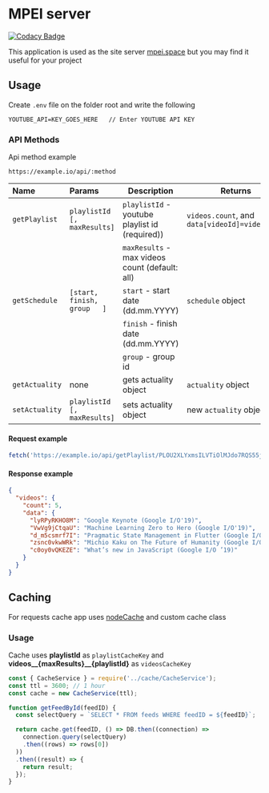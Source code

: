 # MPEI server

[![Codacy Badge](https://api.codacy.com/project/badge/Grade/2517bf00c0ba4f7f9b848464b44f9d42)](https://app.codacy.com/gh/Alaladdin/mpei-server?utm_source=github.com&utm_medium=referral&utm_content=Alaladdin/mpei-server&utm_campaign=Badge_Grade_Settings)

This application is used as the site server [mpei.space](https://mpei.space) but you may find it useful for your project

## Usage

Create `.env` file on the folder root and write the following

``` dotenv
YOUTUBE_API=KEY_GOES_HERE   // Enter YOUTUBE API KEY
```

### API Methods

Api method example

``` http request
https://example.io/api/:method
```

| Name           | Params                       | Description                                                 | Returns
| :------------  | :--------------------------- | ----------------------------------------------------------- |----------------------------------------------- |
| `getPlaylist`  | `playlistId [, maxResults]`  | `playlistId` - youtube playlist id (required))              | `videos.count`, and `data[videoId]=videoTitle` |
|                |                              | `maxResults` - max videos count (default: all)              |
| `getSchedule`  | `[start, finish, group   ]`  | `start` - start date (dd.mm.YYYY)                           | `schedule` object                              |
|                |                              | `finish` - finish date (dd.mm.YYYY)                         |
|                |                              | `group` - group id                                          |
| `getActuality` | none                         | gets actuality object                                       | `actuality` object                             |
| `setActuality` | `playlistId [, maxResults]`  | sets actuality object                                       | new `actuality` object                         |

#### Request example

```javascript
fetch('https://example.io/api/getPlaylist/PLOU2XLYxmsILVTiOlMJdo7RQS55jYhsMi?maxResults=5');
```

#### Response example

```json
{
  "videos": {
    "count": 5,
    "data": {
      "lyRPyRKHO8M": "Google Keynote (Google I/O'19)",
      "VwVg9jCtqaU": "Machine Learning Zero to Hero (Google I/O'19)",
      "d_m5csmrf7I": "Pragmatic State Management in Flutter (Google I/O'19)",
      "zsnc0vkwWRk": "Michio Kaku on The Future of Humanity (Google I/O'19)",
      "c0oy0vQKEZE": "What’s new in JavaScript (Google I/O ’19)"
    }
  }
}
```

## Caching

For requests cache app uses [nodeCache](https://www.npmjs.com/package/node-cache) and custom cache class

### Usage

Cache uses **playlistId** as `playlistCacheKey` and **videos__{maxResults}__{playlistId}**
as `videosCacheKey`

``` javascript
const { CacheService } = require('../cache/CacheService');
const ttl = 3600; // 1 hour
const cache = new CacheService(ttl);

function getFeedById(feedID) {
  const selectQuery = `SELECT * FROM feeds WHERE feedID = ${feedID}`;

  return cache.get(feedID, () => DB.then((connection) =>
    connection.query(selectQuery)
    .then((rows) => rows[0])
  ))
  .then((result) => {
    return result;
  });
}
```
